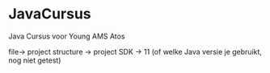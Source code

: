 # JavaCursus
Java Cursus voor Young AMS Atos


file->  project structure -> project SDK -> 11 (of welke Java versie je gebruikt, nog niet getest)
